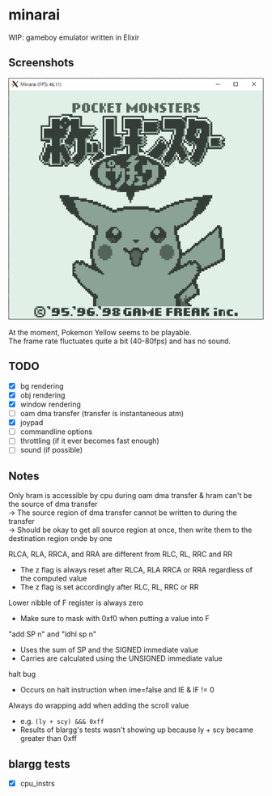 # minarai

WIP: gameboy emulator written in Elixir

## Screenshots
![screenshot](README/ss_pikachu.png)

At the moment, Pokemon Yellow seems to be playable.  
The frame rate fluctuates quite a bit (40-80fps) and has no sound.  

## TODO
- [x] bg rendering
- [x] obj rendering
- [x] window rendering
- [ ] oam dma transfer (transfer is instantaneous atm)
- [x] joypad
- [ ] commandline options
- [ ] throttling (if it ever becomes fast enough)
- [ ] sound (if possible)

## Notes
Only hram is accessible by cpu during oam dma transfer & hram can't be the source of dma transfer  
-> The source region of dma transfer cannot be written to during the transfer  
-> Should be okay to get all source region at once, then write them to the destination region onde by one  

RLCA, RLA, RRCA, and RRA are different from RLC, RL, RRC and RR
- The z flag is always reset after RLCA, RLA RRCA or RRA regardless of the computed value
- The z flag is set accordingly after RLC, RL, RRC or RR

Lower nibble of F register is always zero
- Make sure to mask with 0xf0 when putting a value into F

"add SP n" and "ldhl sp n"
- Uses the sum of SP and the SIGNED immediate value
- Carries are calculated using the UNSIGNED immediate value

halt bug
- Occurs on halt instruction when ime=false and IE & IF != 0

Always do wrapping add when adding the scroll value
- e.g. `(ly + scy) &&& 0xff`
- Results of blargg's tests wasn't showing up because ly + scy became greater than 0xff

## blargg tests
- [x] cpu_instrs

